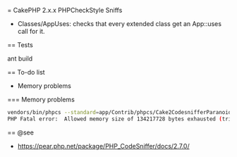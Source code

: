 = CakePHP 2.x.x PHPCheckStyle Sniffs

- Classes/AppUses: checks that every extended class get an App::uses call for it.

== Tests

ant build

== To-do list

- Memory problems

=== Memory problems

```bash
vendors/bin/phpcs --standard=app/Contrib/phpcs/Cake2CodesnifferParanoid/ruleset.xml --report=checkstyle app
PHP Fatal error:  Allowed memory size of 134217728 bytes exhausted (tried to allocate 64 bytes) in vendors/squizlabs/php_codesniffer/CodeSniffer/File.php on line 2449
```

== @see

- https://pear.php.net/package/PHP_CodeSniffer/docs/2.7.0/